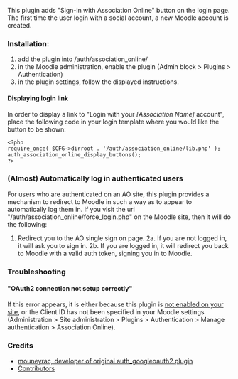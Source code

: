 This plugin adds "Sign-in with Association Online" button on the login page. The first time the user login with a social account, a new Moodle account is created.

### Installation:

1. add the plugin into /auth/association_online/
2. in the Moodle administration, enable the plugin (Admin block > Plugins > Authentication)
3. in the plugin settings, follow the displayed instructions.

#### Displaying login link

In order to display a link to "Login with your _[Association Name]_ account", place the following code in your login template where you would like the button to be shown:

```
<?php
require_once( $CFG->dirroot . '/auth/association_online/lib.php' );
auth_association_online_display_buttons();
?>
```

### (Almost) Automatically log in authenticated users

For users who are authenticated on an AO site, this plugin provides a mechanism to redirect to Moodle
in such a way as to appear to automatically log them in. If you visit the url "/auth/association_online/force_login.php"
on the Moodle site, then it will do the following:

1. Redirect you to the AO single sign on page.
2a. If you are not logged in, it will ask you to sign in.
2b. If you are logged in, it will redirect you back to Moodle with a valid auth token, signing you in to Moodle.

### Troubleshooting

#### "OAuth2 connection not setup correctly"

If this error appears, it is either because this plugin is [not enabled on your site](https://docs.moodle.org/28/en/Managing_authentication#Setting_the_authentication_method.28s.29),
or the Client ID has not been specified in your Moodle settings (Administration > Site administration > Plugins > Authentication > Manage authentication > Association Online).

### Credits
* [mouneyrac, developer of original auth_googleoauth2 plugin](https://github.com/mouneyrac/auth_googleoauth2)
* [Contributors](https://github.com/mouneyrac/auth_googleoauth2/graphs/contributors)

